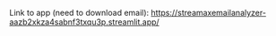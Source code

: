 Link to app (need to download email): https://streamaxemailanalyzer-aazb2xkza4sabnf3txqu3p.streamlit.app/
